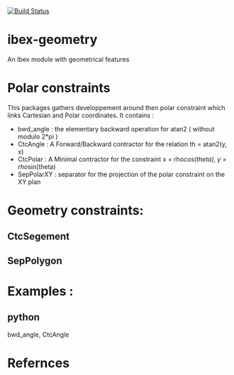 [![Build Status](https://travis-ci.org/benEnsta/ibex-geometry.svg?branch=master)](https://travis-ci.org/benEnsta/ibex-geometry)
# ibex-geometry
An Ibex module with geometrical features

# Polar constraints

This packages gathers developpement around then polar constraint which links Cartesian and Polar coordinates.
It contains :
 + bwd_angle : the elementary backward operation for atan2 ( without modulo 2*pi )
 + CtcAngle : A Forward/Backward contractor for the relation th = atan2(y, x)
 + CtcPolar : A Minimal contractor for the constraint x = rho*cos(theta), y   = rho*sin(theta)
 + SepPolarXY : separator for the projection of the polar constraint on the XY plan



# Geometry constraints:

## CtcSegement

## SepPolygon


# Examples :
## python
bwd_angle, CtcAngle


# Refernces
